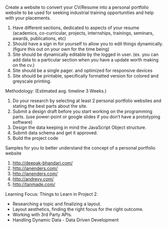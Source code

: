 Create a website to convert your CV/Resume into a personal portfolio website to be used for seeking industrial training opportunities and help with your placements.

1. Have different sections, dedicated to aspects of your resume (academics, co-curricular, projects, internships, trainings, seminars, awards, publications, etc)
2. Should have a sign in for yourself to allow you to edit things dynamically. (figure this out on your own for the time being)
3. Site should be dynamically editable by the logged in user. 
    (ex. you can add data to a particular section when you have a update worth making on the cv.)
1. Site should be a single pager. and optimized for responsive devices
2. Site should be printable, specifically formatted version for colored and greyscale printing.

Methodology: (Estimated avg. timeline 3 Weeks.)

1. Do your research by selecting at least 2 personal portfolio websites and stating the best parts about the site.
2. Submit a design draft before you start working on the programming parts. (use power-point or google slides if you don’t have a prototyping software)
3. Design the data keeping in mind the JavaScript Object structure.
4. Submit data schema and get it approved.
5. Build the project code

Samples for you to better understand the concept of a personal portfolio website

1. http://deepak-bhandari.com/
2. http://ianenders.com/
3. http://ianenders.com/
4. http://andrevv.com/
5. http://tanmade.com/

Learning Focus: Things to Learn in Project 2.

- Researching a topic and finalizing a layout.
- Layout aesthetics, finding the right focus for the right outcome.
- Working with 3rd Party APIs.
- Handling Dynamic Data - Data Driven Development
